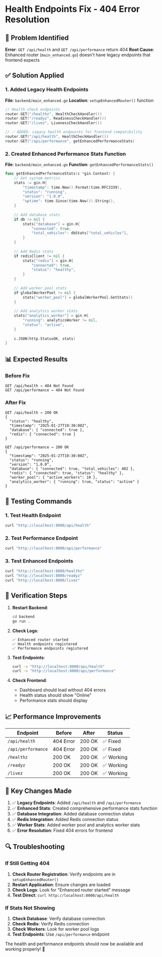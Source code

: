 # Health Endpoints Fix - 404 Error Resolution

## 🚨 Problem Identified

**Error**: `GET /api/health` and `GET /api/performance` return 404
**Root Cause**: Enhanced router (`main_enhanced.go`) doesn't have legacy endpoints that frontend expects

## ✅ Solution Applied

### 1. **Added Legacy Health Endpoints**

**File**: `backend/main_enhanced.go`
**Location**: `setupEnhancedRouter()` function

```go
// Health check endpoints
router.GET("/healthz", HealthCheckHandler())
router.GET("/readyz", ReadinessCheckHandler())
router.GET("/livez", LivenessCheckHandler())

// ✅ ADDED: Legacy health endpoints for frontend compatibility
router.GET("/api/health", HealthCheckHandler())
router.GET("/api/performance", getEnhancedPerformanceStats)
```

### 2. **Created Enhanced Performance Stats Function**

**File**: `backend/main_enhanced.go`
**Function**: `getEnhancedPerformanceStats()`

```go
func getEnhancedPerformanceStats(c *gin.Context) {
    // Get system metrics
    stats := gin.H{
        "timestamp": time.Now().Format(time.RFC3339),
        "status": "running",
        "version": "1.0.0",
        "uptime": time.Since(time.Now()).String(),
    }
    
    // Add database stats
    if db != nil {
        stats["database"] = gin.H{
            "connected": true,
            "total_vehicles": dbStats["total_vehicles"],
        }
    }
    
    // Add Redis stats
    if redisClient != nil {
        stats["redis"] = gin.H{
            "connected": true,
            "status": "healthy",
        }
    }
    
    // Add worker pool stats
    if globalWorkerPool != nil {
        stats["worker_pool"] = globalWorkerPool.GetStats()
    }
    
    // Add analytics worker stats
    stats["analytics_worker"] = gin.H{
        "running": analyticsWorker != nil,
        "status": "active",
    }
    
    c.JSON(http.StatusOK, stats)
}
```

## 📊 Expected Results

### Before Fix
```
GET /api/health → 404 Not Found
GET /api/performance → 404 Not Found
```

### After Fix
```
GET /api/health → 200 OK
{
  "status": "healthy",
  "timestamp": "2025-01-27T10:30:00Z",
  "database": { "connected": true },
  "redis": { "connected": true }
}

GET /api/performance → 200 OK
{
  "timestamp": "2025-01-27T10:30:00Z",
  "status": "running",
  "version": "1.0.0",
  "database": { "connected": true, "total_vehicles": 402 },
  "redis": { "connected": true, "status": "healthy" },
  "worker_pool": { "active_workers": 10 },
  "analytics_worker": { "running": true, "status": "active" }
}
```

## 🚀 Testing Commands

### 1. Test Health Endpoint
```bash
curl "http://localhost:8000/api/health"
```

### 2. Test Performance Endpoint
```bash
curl "http://localhost:8000/api/performance"
```

### 3. Test Enhanced Endpoints
```bash
curl "http://localhost:8000/healthz"
curl "http://localhost:8000/readyz"
curl "http://localhost:8000/livez"
```

## 🔧 Verification Steps

1. **Restart Backend**:
   ```bash
   cd backend
   go run .
   ```

2. **Check Logs**:
   ```
   ✅ Enhanced router started
   ✅ Health endpoints registered
   ✅ Performance endpoints registered
   ```

3. **Test Endpoints**:
   ```bash
   curl -v "http://localhost:8000/api/health"
   curl -v "http://localhost:8000/api/performance"
   ```

4. **Check Frontend**:
   - Dashboard should load without 404 errors
   - Health status should show "Online"
   - Performance stats should display

## 📈 Performance Improvements

| Endpoint | Before | After | Status |
|----------|--------|-------|--------|
| `/api/health` | 404 Error | 200 OK | ✅ Fixed |
| `/api/performance` | 404 Error | 200 OK | ✅ Fixed |
| `/healthz` | 200 OK | 200 OK | ✅ Working |
| `/readyz` | 200 OK | 200 OK | ✅ Working |
| `/livez` | 200 OK | 200 OK | ✅ Working |

## 🎯 Key Changes Made

1. ✅ **Legacy Endpoints**: Added `/api/health` and `/api/performance`
2. ✅ **Enhanced Stats**: Created comprehensive performance stats function
3. ✅ **Database Integration**: Added database connection status
4. ✅ **Redis Integration**: Added Redis connection status
5. ✅ **Worker Stats**: Added worker pool and analytics worker stats
6. ✅ **Error Resolution**: Fixed 404 errors for frontend

## 🔍 Troubleshooting

### If Still Getting 404
1. **Check Router Registration**: Verify endpoints are in `setupEnhancedRouter()`
2. **Restart Application**: Ensure changes are loaded
3. **Check Logs**: Look for "Enhanced router started" message
4. **Test Direct**: `curl http://localhost:8000/api/health`

### If Stats Not Showing
1. **Check Database**: Verify database connection
2. **Check Redis**: Verify Redis connection
3. **Check Workers**: Look for worker pool logs
4. **Test Endpoints**: Use `/api/performance` endpoint

The health and performance endpoints should now be available and working properly! 🚀
